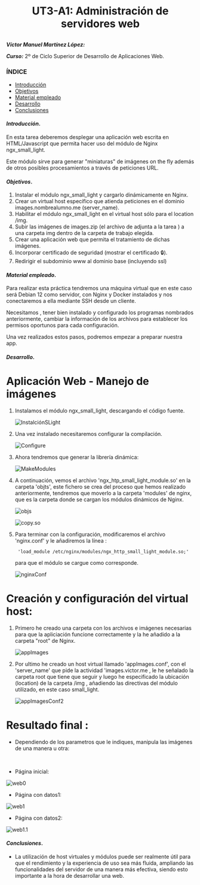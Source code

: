 <center>

# UT3-A1: Administración de servidores web

##

</center>

**_Víctor Manuel Martínez López:_**

**_Curso:_** 2º de Ciclo Superior de Desarrollo de Aplicaciones Web.

### ÍNDICE

- [Introducción](#id1)
- [Objetivos](#id2)
- [Material empleado](#id3)
- [Desarrollo](#id4)
- [Conclusiones](#id5)

#### **_Introducción_**. <a name="id1"></a>

En esta tarea deberemos desplegar una aplicación web escrita en HTML/Javascript que permita hacer uso del módulo de Nginx ngx_small_light.

Este módulo sirve para generar "miniaturas" de imágenes on the fly además de otros posibles procesamientos a través de peticiones URL.

#### **_Objetivos_**. <a name="id2"></a>

1. Instalar el módulo ngx_small_light y cargarlo dinámicamente en Nginx.
2. Crear un virtual host específico que atienda peticiones en el dominio images.nombrealumno.me (server_name).
3. Habilitar el módulo ngx_small_light en el virtual host sólo para el location /img.
4. Subir las imágenes de images.zip (el archivo de adjunta a la tarea ) a una carpeta img dentro de la carpeta de trabajo elegida.
5. Crear una aplicación web que permita el tratamiento de dichas imágenes.
6. Incorporar certificado de seguridad (mostrar el certificado 🔒).
7. Redirigir el subdominio www al dominio base (incluyendo ssl)

#### **_Material empleado_**. <a name="id3"></a>

Para realizar esta práctica tendremos una máquina virtual que en este caso será Debian 12 como servidor, con Nginx y Docker instalados y nos conectaremos a ella mediante SSH desde un cliente.

Necesitamos , tener bien instalado y configurado los programas nombrados anteriormente, cambiar la información de los archivos para establecer los permisos oportunos para cada configuración.

Una vez realizados estos pasos, podremos empezar a preparar nuestra app.

#### **_Desarrollo_**. <a name="id4"></a>

# Aplicación Web - Manejo de imágenes

1. Instalamos el módulo ngx_small_light, descargando el código fuente.

    ![InstalciónSLight](/ut3/a1/img/InstalciónSLight.png)

2.  Una vez instalado necesitaremos configurar la compilación. 

    ![Configure](/ut3/a1/img/Configure.png)

3.  Ahora tendremos que generar la librería dinámica:

    
    ![MakeModules](/ut3/a1/img/MakeModules.png)


4.  A continuación, vemos el archivo 'ngx_htp_small_light_module.so' en la carpeta 'objts', este fichero se crea del proceso que hemos realizado anteriormente, tendremos que moverlo a la carpeta 'modules' de nginx, que es la carpeta donde se cargan los módulos dinámicos de Nginx.

    ![objs](/ut3/a1/img/objs.png)

    ![copy.so](/ut3/a1/img/copy.so.png)

5. Para terminar con la configuración, modificaremos el archivo 'nginx.conf' y le añadiremos la línea :

        'load_module /etc/nginx/modules/ngx_http_small_light_module.so;'
    para que el módulo se cargue como corresponde.

    ![nginxConf](/ut3/a1/img/nginxConf.png)


         
# Creación y configuración del virtual host:

1.  Primero he creado una carpeta con los archivos e imágenes necesarias para que la apliciación funcione correctamente y la he añadido a la carpeta "root" de Nginx. 

    ![appImages](/ut3/a1/img/appImages.png)

   
2.  Por ultimo he creado un host virtual llamado 'appImages.conf', con el 'server_name' que pide la actividad 'images.victor.me , le he señalado la carpeta root que tiene que seguir y luego he especificado la ubicación (location) de la carpeta /img , añadiendo las directivas del módulo utilizado, en este caso small_light. 

    ![appImagesConf2](/ut3/a1/img/appImagesConf2.png)

# Resultado final :

- Dependiendo de los parametros que le indiques, manipula las imágenes de una manera u otra:
<br>


 - Página inicial:

![web0](/ut3/a1/img/web0.png)


 - Página con datos1:

![web1](/ut3/a1/img/web1.png)


 - Página con datos2:

![web1.1](/ut3/a1/img/web1.1.png)



#### **_Conclusiones_**. <a name="id5"></a>

- La utilización de host virtuales y módulos puede ser realmente útil para que el rendimiento y la experiencia de uso sea más fluida, ampliando las funcionalidades del servidor de una manera más efectiva, siendo esto importante a la hora de desarrollar una web.

<br>